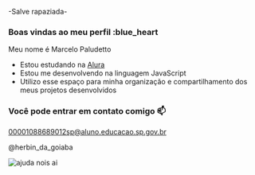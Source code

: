 -Salve rapaziada-
### Boas vindas ao meu perfil :blue_heart

Meu nome é Marcelo Paludetto

- Estou estudando na [Alura](https://www.alura.com.br)
- Estou me desenvolvendo na linguagem JavaScript
- Utilizo esse espaço para minha organização e compartilhamento dos meus projetos desenvolvidos

### Você pode entrar em contato comigo 📫

00001088689012sp@aluno.educacao.sp.gov.br

@herbin_da_goiaba

![ajuda nois ai](https://media1.tenor.com/m/05yK9fFPrcAAAAAC/clt.gif)
